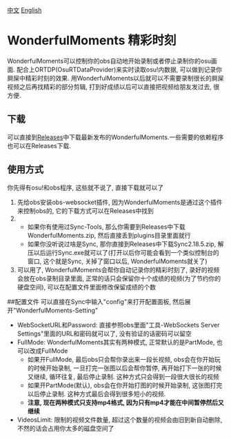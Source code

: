 [中文](https://github.com/TROU2004/WonderfulMoments/blob/master/README_CN.md) [English](https://github.com/TROU2004/WonderfulMoments/blob/master/README.md)
# WonderfulMoments 精彩时刻
WonderfulMoments可以控制你的obs自动地开始录制或者停止录制你的osu画面. 配合上ORTDP(OsuRTDataProvider)来实时读取osu!内数据, 可以做到记录你屙屎中精彩时刻的效果.
用WonderfulMoments以后就可以不需要录制很长的屙屎视频之后再找精彩的部分剪辑, 打到好成绩以后可以直接把视频给朋友发过去, 很方便.

## 下载
可以直接到[Releases](https://github.com/TROU2004/WonderfulMoments/releases)中下载最新发布的WonderfulMoments.一些需要的依赖程序也可以在Releases下载.

## 使用方式
你先得有osu!和obs程序, 这些就不说了, 直接下载就可以了

1. 先给obs安装obs-websocket插件, 因为WonderfulMoments是通过这个插件来控制obs的, 它的下载方式可以在Releases中找到
1. 
    - 如果你有使用过Sync-Tools, 那么你需要到Releases中下载WonderfulMoments.zip, 然后直接丢到plugins目录里面就行
    - 如果你没听说过啥是Sync, 那你直接到Releases中下载Sync2.18.5.zip, 解压以后运行Sync.exe就可以了(打开以后你可能会看到一个类似控制台的窗口, 这个就是Sync, 关掉了窗口以后, WonderfulMoments就关了)
1. 可以用了, WonderfulMoments会帮你自动记录你的精彩时刻了, 录好的视频会放在obs录制目录里面, 正常的话只会保留你十个成绩的视频(为了节约你的硬盘空间), 可以在配置文件里面修改保留成绩的个数

##配置文件
可以直接在Sync中输入"config"来打开配置面板, 然后展开"WonderfulMoments-Setting"
- WebSocketURL和Password: 直接参照obs里面"工具-WebSockets Server Settings"里面的URL和密码就可以了, 没有验证的话密码可以留空
- FullMode: WonderfulMoments其实有两种模式, 正常默认的是PartMode, 也可以改成FullMode
    - 如果开FullMode, 最后obs只会帮你录出来一段长视频, obs会在你开始玩的时候开始录制, 一旦打完一张图以后会帮你暂停, 再开始打下一张的时候又继续, 循环往复, 最后停止录制. 这种方式只会得到一段很大很长的视频
    - 如果开PartMode(默认), obs会在你开始打图的时候开始录制, 这张图打完以后停止录制. 这种方式最后会得到很多短小的视频.
    - **注意, 现在两种模式只支持mp4格式, 因为只有mp4才能在中间暂停然后又继续**
- VideosLimit: 限制的视频文件数量, 超过这个数量的视频会由旧到新自动删除, 不然的话会占用你太多的磁盘空间了
